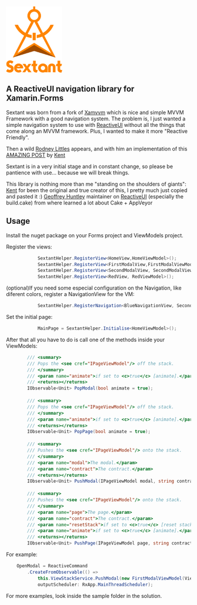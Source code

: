 <p align="left"><img src="logo/vertical.png" alt="Sextant" height="180px"></p>


## A ReactiveUI navigation library for Xamarin.Forms

Sextant was born from a fork of [Xamvvm](https://github.com/xamvvm/xamvvm) which is nice and simple MVVM Framework with a good navigation system.
The problem is, I just wanted a simple navigation system to use with [ReactiveUI](https://github.com/reactiveui/ReactiveUI) without all the things that come along an MVVM framework. Plus, I wanted to make it more "Reactive Friendly".

Then a wild [Rodney Littles]() appears, and with him an implementation of this [AMAZING POST](https://kent-boogaart.com/blog/custom-routing-in-reactiveui) by [Kent](https://github.com/kentcb)

Sextant is in a very initial stage and in constant change, so please be pantience with use... because we will break things.

This library is nothing more than me "standing on the shoulders of giants":
[Kent](https://github.com/kentcb) for been the original and true creator of this, I pretty much just copied and pasted it :)
[Geoffrey Huntley](https://github.com/ghuntley) maintainer on [ReactiveUI](https://github.com/reactiveui/ReactiveUI) (especially the build.cake) from where learned a lot about Cake + AppVeyor

## Usage

Install the nuget package on your Forms project and ViewModels project.

Register the views:
```csharp
            SextantHelper.RegisterView<HomeView,HomeViewModel>();
            SextantHelper.RegisterView<FirstModalView,FirstModalViewModel>();
            SextantHelper.RegisterView<SecondModalView, SecondModalViewModel>();
            SextantHelper.RegisterView<RedView, RedViewModel>();
```

(optional)If you need some especial configuration on the Navigation, like diferent colors, register a NavigationView for the VM:
```csharp
            SextantHelper.RegisterNavigation<BlueNavigationView, SecondModalViewModel>();
```

Set the initial page:
```csharp
            MainPage = SextantHelper.Initialise<HomeViewModel>();
```

After that all you have to do is call one of the methods inside your ViewModels:
```csharp
        /// <summary>
        /// Pops the <see cref="IPageViewModel"/> off the stack.
        /// </summary>
        /// <param name="animate">if set to <c>true</c> [animate].</param>
        /// <returns></returns>
        IObservable<Unit> PopModal(bool animate = true);

        /// <summary>
        /// Pops the <see cref="IPageViewModel"/> off the stack.
        /// </summary>
        /// <param name="animate">if set to <c>true</c> [animate].</param>
        /// <returns></returns>
        IObservable<Unit> PopPage(bool animate = true);

        /// <summary>
        /// Pushes the <see cref="IPageViewModel"/> onto the stack.
        /// </summary>
        /// <param name="modal">The modal.</param>
        /// <param name="contract">The contract.</param>
        /// <returns></returns>
        IObservable<Unit> PushModal(IPageViewModel modal, string contract = null);

        /// <summary>
        /// Pushes the <see cref="IPageViewModel"/> onto the stack.
        /// </summary>
        /// <param name="page">The page.</param>
        /// <param name="contract">The contract.</param>
        /// <param name="resetStack">if set to <c>true</c> [reset stack].</param>
        /// <param name="animate">if set to <c>true</c> [animate].</param>
        /// <returns></returns>
        IObservable<Unit> PushPage(IPageViewModel page, string contract = null, bool resetStack = false, bool animate = true);
```

For example:
```csharp
    OpenModal = ReactiveCommand
        .CreateFromObservable(() =>
            this.ViewStackService.PushModal(new FirstModalViewModel(ViewStackService)),
            outputScheduler: RxApp.MainThreadScheduler);
```

For more examples, look inside the sample folder in the solution. 
